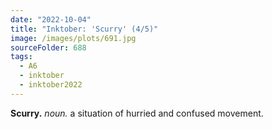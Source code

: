 ```yaml
---
date: "2022-10-04"
title: "Inktober: 'Scurry' (4/5)"
image: /images/plots/691.jpg
sourceFolder: 688
tags:
  - A6
  - inktober
  - inktober2022
---
```


**Scurry.** _noun._ a situation of hurried and confused movement.
